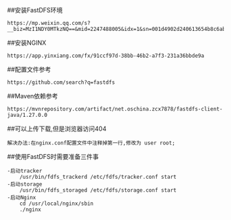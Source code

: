 ##安装FastDFS环境

    https://mp.weixin.qq.com/s?__biz=MzI1NDY0MTkzNQ==&mid=2247488005&idx=1&sn=001d4902d240613654b8c6ab3dcfa89d&scene=21#wechat_redirect

##安装NGINX

    https://app.yinxiang.com/fx/91ccf97d-38bb-46b2-a7f3-231a36bbde9a
    
##配置文件参考

    https://github.com/search?q=fastdfs   
    
##Maven依赖参考

    https://mvnrepository.com/artifact/net.oschina.zcx7878/fastdfs-client-java/1.27.0.0

##可以上传下载,但是浏览器访问404

    解决办法:在nginx.conf配置文件中注释掉第一行,修改为 user root;
    
##使用FastDFS时需要准备三件事

    -启动tracker
        /usr/bin/fdfs_trackerd /etc/fdfs/tracker.conf start    
    -启动storage
        /usr/bin/fdfs_storaged /etc/fdfs/storage.conf start
    -启动Nginx
        cd /usr/local/nginx/sbin
        ./nginx
